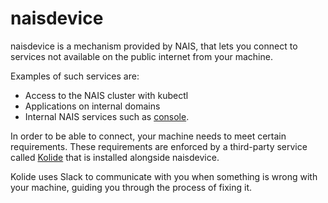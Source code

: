 # naisdevice

naisdevice is a mechanism provided by NAIS, that lets you connect to services not available on the public internet from your machine.

Examples of such services are:
- Access to the NAIS cluster with kubectl
- Applications on internal domains
- Internal NAIS services such as [console](https://console.<<tenant()>>.cloud.nais.io).

In order to be able to connect, your machine needs to meet certain requirements. These requirements are enforced by a third-party service called [Kolide](https://kolide.com/) that is installed alongside naisdevice.

Kolide uses Slack to communicate with you when something is wrong with your machine, guiding you through the process of fixing it.
